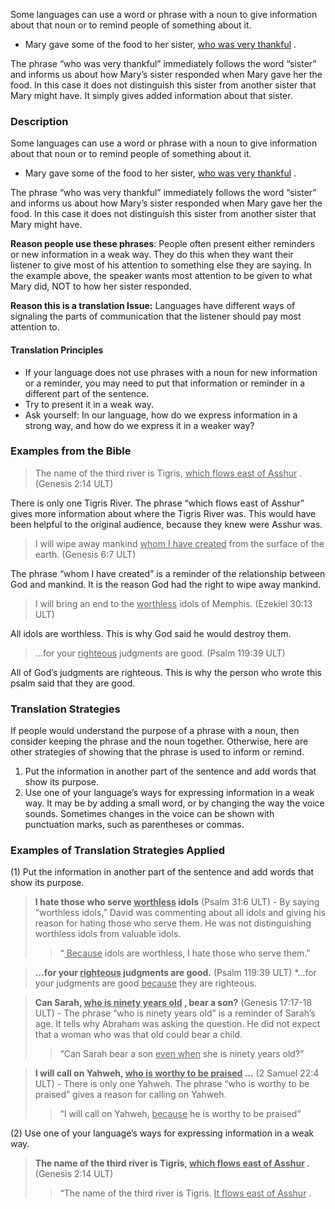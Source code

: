
Some languages can use a word or phrase with a noun to give information about that noun or to remind people of something about it.

* Mary gave some of the food to her sister, <u> who was very thankful</u> .

The phrase “who was very thankful” immediately follows the word “sister” and informs us about how Mary’s sister responded when Mary gave her the food. In this case it does not distinguish this sister from another sister that Mary might have. It simply gives added information about that sister.

### Description

Some languages can use a word or phrase with a noun to give information about that noun or to remind people of something about it.

* Mary gave some of the food to her sister, <u> who was very thankful</u> .

The phrase “who was very thankful” immediately follows the word “sister” and informs us about how Mary’s sister responded when Mary gave her the food. In this case it does not distinguish this sister from another sister that Mary might have.

**Reason people use these phrases**: People often present either reminders or new information in a weak way. They do this when they want their listener to give most of his attention to something else they are saying. In the example above, the speaker wants most attention to be given to what Mary did, NOT to how her sister responded.

**Reason this is a translation Issue:** Languages have different ways of signaling the parts of communication that the listener should pay most attention to.

#### Translation Principles

* If your language does not use phrases with a noun for new information or a reminder, you may need to put that information or reminder in a different part of the sentence.
* Try to present it in a weak way.
* Ask  yourself: In our language, how do we express information in a strong way, and how do we express it in a weaker way?

### Examples from the Bible

> The name of the third river is Tigris, <u> which flows east of Asshur</u> . (Genesis 2:14 ULT)

There is only one Tigris River. The phrase “which flows east of Asshur” gives more information about where the Tigris River was. This would have been helpful to the original audience, because they knew were Asshur was.

> I will wipe away mankind <u> whom I have created</u> from the surface of the earth. (Genesis 6:7 ULT)

The phrase “whom I have created” is a reminder of the relationship between God and mankind. It is the reason God had the right to wipe away mankind.

> I will bring an end to the <u> worthless</u>  idols of Memphis. (Ezekiel 30:13 ULT)

All idols are worthless. This is why God said he would destroy them.

> …for your <u> righteous</u> judgments are good. (Psalm 119:39 ULT)

All of God’s judgments are righteous. This is why the person who wrote this psalm said that they are good.


### Translation Strategies

If people would understand the purpose of a phrase with a noun, then consider keeping the phrase and the noun together. Otherwise, here are other strategies of showing that the phrase is used to inform or remind.

1. Put the information in another part of the sentence and add words that show its purpose.
1. Use one of your language’s ways for expressing information in a weak way. It may be by adding a small word, or by changing the way the voice sounds. Sometimes changes in the voice can be shown with punctuation marks, such as parentheses or commas.


### Examples of Translation Strategies Applied

(1) Put the information in another part of the sentence and add words that show its purpose.

> **I hate those who serve <u> worthless</u> idols**  (Psalm 31:6 ULT) - By saying “worthless idols,” David was commenting about all idols and giving his reason for hating those who serve them. He was not distinguishing worthless idols from valuable idols.
>> “<u> Because</u> idols are worthless, I hate those who serve them.”

> **…for your <u> righteous</u> judgments are good.**  (Psalm 119:39 ULT)
      *…for your judgments are good <u> because</u> they are righteous.

> **Can Sarah, <u> who is ninety years old</u> , bear a son?**  (Genesis 17:17-18 ULT) - The phrase “who is ninety years old” is a reminder of Sarah’s age. It tells why Abraham was asking the question. He did not expect that a woman who was that old could bear a child.
>> “Can Sarah bear a son <u> even when</u> she is ninety years old?”

> **I will call on Yahweh, <u> who is worthy to be praised</u> …**  (2 Samuel 22:4 ULT) - There is only one Yahweh. The phrase “who is worthy to be praised” gives a reason for calling on Yahweh.
>> “I will call on Yahweh, <u> because</u> he is worthy to be praised”

(2) Use one of your language’s ways for expressing information in a weak way.

> **The name of the third river is Tigris, <u> which flows east of Asshur</u> .** (Genesis 2:14 ULT)
>> “The name of the third river is Tigris. <u> It flows east of Asshur</u> .


